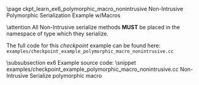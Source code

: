 \page ckpt_learn_ex6_polymorphic_macro_nonintrusive Non-Intrusive Polymorphic Serialization Example w/Macros

\attention All Non-Intrusive serialize methods <b>MUST</b> be placed in the namespace of type which they serialize.

The full code for this *checkpoint* example can be found here:
`examples/checkpoint_example_polymorphic_macro_nonintrusive.cc`

\subsubsection ex6 Example source code:
\snippet examples/checkpoint_example_polymorphic_macro_nonintrusive.cc Non-Intrusive Serialize polymorphic macro
